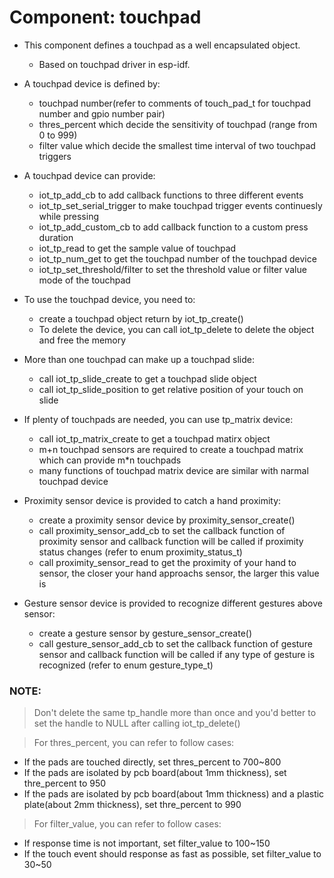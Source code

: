 # Component: touchpad

* This component defines a touchpad as a well encapsulated object.
    * Based on touchpad driver in esp-idf.

* A touchpad device is defined by:
	* touchpad number(refer to comments of touch_pad_t for touchpad number and gpio number pair) 
	* thres_percent which decide the sensitivity of touchpad (range from 0 to 999)
	* filter value which decide the smallest time interval of two touchpad triggers

* A touchpad device can provide:
	* iot_tp_add_cb to add callback functions to three different events
	* iot_tp_set_serial_trigger to make touchpad trigger events continuesly while pressing
	* iot_tp_add_custom_cb to add callback function to a custom press duration
	* iot_tp_read to get the sample value of touchpad
	* iot_tp_num_get to get the touchpad number of the touchpad device
	* iot_tp_set_threshold/filter to set the threshold value or filter value  mode of the touchpad

* To use the touchpad device, you need to:
	* create a touchpad object return by iot_tp_create()
	* To delete the device, you can call iot_tp_delete to delete the object and free the memory

* More than one touchpad can make up a touchpad slide:
	* call iot_tp_slide_create to get a touchpad slide object
	* call iot_tp_slide_position to get relative position of your touch on slide

* If plenty of touchpads are needed, you can use tp_matrix device:
	* call iot_tp_matrix_create to get a touchpad matirx object
	* m+n touchpad sensors are required to create a touchpad matrix which can provide m*n touchpads
	* many functions of touchpad matrix device are similar with narmal touchpad device 

* Proximity sensor device is provided to catch a hand proximity:
	* create a proximity sensor device by proximity_sensor_create()
	* call proximity_sensor_add_cb to set the callback function of proximity sensor and callback function will be called if proximity status changes (refer to enum proximity_status_t)
	* call proximity_sensor_read to get the proximity of your hand to sensor, the closer your hand approachs sensor, the larger this value is

* Gesture sensor device is provided to recognize different gestures above sensor:
	* create a gesture sensor by gesture_sensor_create()
	* call gesture_sensor_add_cb to set the callback function of gesture sensor and callback function will be called if any type of gesture is recognized (refer to enum gesture_type_t)

### NOTE:
> Don't delete the same tp_handle more than once and you'd better to set the handle to NULL after calling iot_tp_delete()

> For thres_percent, you can refer to follow cases:
* If the pads are touched directly, set thres_percent to 700~800
* If the pads are isolated by pcb board(about 1mm thickness), set thre_percent to 950
* If the pads are isolated by pcb board(about 1mm thickness) and a plastic plate(about 2mm thickness), set thre_percent to 990

> For filter_value, you can refer to follow cases:
* If response time is not important, set filter_value to 100~150
* If the touch event should response as fast as possible, set filter_value to 30~50
